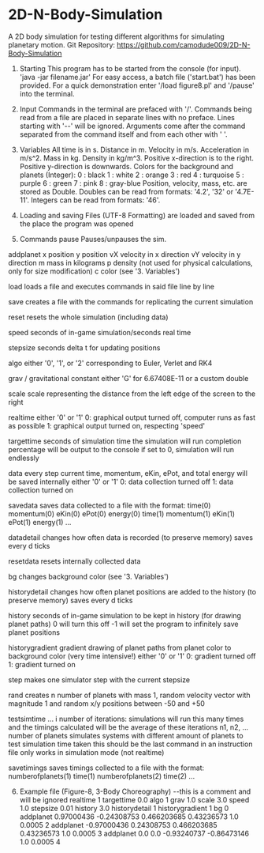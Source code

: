 # 2D-N-Body-Simulation
A 2D body simulation for testing different algorithms for simulating planetary motion.
Git Repository: https://github.com/camodude009/2D-N-Body-Simulation


1. Starting
This program has to be started from the console (for input).
'java -jar filename.jar'
For easy access, a batch file ('start.bat') has been provided.
For a quick demonstration enter '/load figure8.pl' and '/pause' into the terminal.

2. Input
Commands in the terminal are prefaced with '/'.
Commands being read from a file are placed in separate lines with no preface. Lines starting with '--' will be ignored.
Arguments come after the command separated from the command itself and from each other with ' '.

3. Variables
All time is in s.
Distance in m.
Velocity in m/s.
Acceleration in m/s^2.
Mass in kg.
Density in kg/m^3.
Positive x-direction is to the right.
Positive y-direction is downwards.
Colors for the background and planets (Integer):
0 : black
1 : white
2 : orange
3 : red
4 : turquoise
5 : purple
6 : green
7 : pink
8 : gray-blue
Position, velocity, mass, etc. are stored as Double.
Doubles can be read from formats: '4.2', '32' or '4.7E-11'.
Integers can be read from formats: '46'.

4. Loading and saving
Files (UTF-8 Formatting) are loaded and saved from the place the program was opened

5. Commands
pause
	Pauses/unpauses the sim.
	
addplanet <double x> <double y> <double vX> <double vY> <double m> <double p> <int c>
	x position
	y position
	vX velocity in x direction
	vY velocity in y direction
	m mass in kilograms
	p density (not used for physical calculations, only for size modification)
	c color (see '3. Variables')
	
load <String filename>
	loads a file and executes commands in said file line by line
	
save <String filename>
	creates a file with the commands for replicating the current simulation
	
reset
	resets the whole simulation (including data)
	
speed <double s>
	seconds of in-game simulation/seconds real time
	
stepsize <double s>
	seconds delta t for updating positions
	
algo <int a>
	either '0', '1', or '2' corresponding to Euler, Verlet and RK4
	
grav <String g>/<double g>
	gravitational constant either 'G' for 6.67408E-11 or a custom double
	
scale <double s>
	scale representing the distance from the left edge of the screen to the right
	
realtime <int r>
	either '0' or '1'
	0: graphical output turned off, computer runs as fast as possible
	1: graphical output turned on, respecting 'speed'
	
targettime <double t>
	seconds of simulation time the simulation will run
	completion percentage will be output to the console
	if set to 0, simulation will run endlessly
	
data <int d>
	every step current time, momentum, eKin, ePot, and total energy will be saved internally
	either '0' or '1'
	0: data collection turned off
	1: data collection turned on
	
savedata <String filename>
	saves data collected to a file with the format:
	time(0) momentum(0) eKin(0) ePot(0) energy(0)
	time(1) momentum(1) eKin(1) ePot(1) energy(1)
	...
	
datadetail <int d>
	changes how often data is recorded (to preserve memory)
	saves every d ticks
	
resetdata
	resets internally collected data
	
bg <int c>
	changes background color (see '3. Variables')

historydetail <int d>
	changes how often planet positions are added to the history (to preserve memory)
	saves every d ticks
	
history <int h>
	seconds of in-game simulation to be kept in history (for drawing planet paths)
	0 will turn this off
	-1 will set the program to infinitely save planet positions

historygradient <int g>
	gradient drawing of planet paths from planet color to background color (very time intensive!)
	either '0' or '1'
	0: gradient turned off
	1: gradient turned on
	
step
	makes one simulator step with the current stepsize

rand <int n>
	creates n number of planets with mass 1, random velocity vector with magnitude 1
	and random x/y positions between -50 and +50

testsimtime <int i> <int n1> <int n2> ...
	i number of iterations: simulations will run this many times and the timings calculated will be the average of these iterations
	n1, n2, ... number of planets
	simulates systems with different amount of planets to test simulation time taken
	this should be the last command in an instruction file
	only works in simulation mode (not realtime)
	
savetimings <String filename>
	saves timings collected to a file with the format:
	numberofplanets(1) time(1)
	numberofplanets(2) time(2)
	...

6. Example file (Figure-8, 3-Body Choreography)
--this is a comment and will be ignored
realtime 1
targettime 0.0
algo 1
grav 1.0
scale 3.0
speed 1.0
stepsize 0.01
history 3.0
historydetail 1
historygradient 1
bg 0
addplanet 0.97000436 -0.24308753 0.466203685 0.43236573 1.0 0.0005 2
addplanet -0.97000436 0.24308753 0.466203685 0.43236573 1.0 0.0005 3
addplanet 0.0 0.0 -0.93240737 -0.86473146 1.0 0.0005 4
